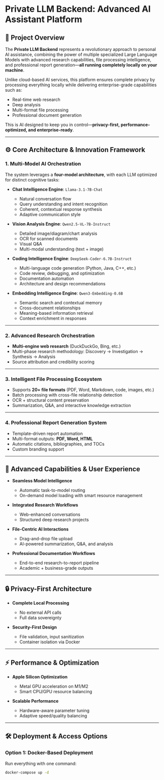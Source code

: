 # Private LLM Backend: Advanced AI Assistant Platform  

## 📖 Project Overview  
The **Private LLM Backend** represents a revolutionary approach to personal AI assistance, combining the power of multiple specialized Large Language Models with advanced research capabilities, file processing intelligence, and professional report generation—**all running completely locally on your machine**.  

Unlike cloud-based AI services, this platform ensures complete privacy by processing everything locally while delivering enterprise-grade capabilities such as:  
- Real-time web research  
- Deep analysis  
- Multi-format file processing  
- Professional document generation  

This is AI designed to keep you in control—**privacy-first, performance-optimized, and enterprise-ready**.  

---

## ⚙️ Core Architecture & Innovation Framework  

### 1. Multi-Model AI Orchestration  
The system leverages a **four-model architecture**, with each LLM optimized for distinct cognitive tasks:  

- **Chat Intelligence Engine**: `Llama-3.1-7B-Chat`  
  - Natural conversation flow  
  - Query understanding and intent recognition  
  - Coherent, contextual response synthesis  
  - Adaptive communication style  

- **Vision Analysis Engine**: `Qwen2.5-VL-7B-Instruct`  
  - Detailed image/diagram/chart analysis  
  - OCR for scanned documents  
  - Visual Q&A  
  - Multi-modal understanding (text + image)  

- **Coding Intelligence Engine**: `DeepSeek-Coder-6.7B-Instruct`  
  - Multi-language code generation (Python, Java, C++, etc.)  
  - Code review, debugging, and optimization  
  - Documentation automation  
  - Architecture and design recommendations  

- **Embedding Intelligence Engine**: `Qwen3-Embedding-0.6B`  
  - Semantic search and contextual memory  
  - Cross-document relationships  
  - Meaning-based information retrieval  
  - Context enrichment in responses  

---

### 2. Advanced Research Orchestration  
- **Multi-engine web research** (DuckDuckGo, Bing, etc.)  
- Multi-phase research methodology: Discovery → Investigation → Synthesis → Analysis  
- Source attribution and credibility scoring  

---

### 3. Intelligent File Processing Ecosystem  
- Supports **20+ file formats** (PDF, Word, Markdown, code, images, etc.)  
- Batch processing with cross-file relationship detection  
- OCR + structural content preservation  
- Summarization, Q&A, and interactive knowledge extraction  

---

### 4. Professional Report Generation System  
- Template-driven report automation  
- Multi-format outputs: **PDF, Word, HTML**  
- Automatic citations, bibliographies, and TOCs  
- Custom branding support  

---

## 🚀 Advanced Capabilities & User Experience  

- **Seamless Model Intelligence**  
  - Automatic task-to-model routing  
  - On-demand model loading with smart resource management  

- **Integrated Research Workflows**  
  - Web-enhanced conversations  
  - Structured deep research projects  

- **File-Centric AI Interactions**  
  - Drag-and-drop file upload  
  - AI-powered summarization, Q&A, and analysis  

- **Professional Documentation Workflows**  
  - End-to-end research-to-report pipeline  
  - Academic + business-grade outputs  

---

## 🔒 Privacy-First Architecture  

- **Complete Local Processing**  
  - No external API calls  
  - Full data sovereignty  

- **Security-First Design**  
  - File validation, input sanitization  
  - Container isolation via Docker  

---

## ⚡ Performance & Optimization  

- **Apple Silicon Optimization**  
  - Metal GPU acceleration on M1/M2  
  - Smart CPU/GPU resource balancing  

- **Scalable Performance**  
  - Hardware-aware parameter tuning  
  - Adaptive speed/quality balancing  

---

## 🛠️ Deployment & Access Options  

### Option 1: Docker-Based Deployment  
Run everything with one command:  
```bash
docker-compose up -d
